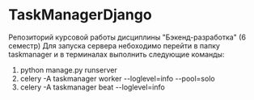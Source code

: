 # TaskManagerDjango
Репозиторий курсовой работы дисциплины "Бэкенд-разработка" (6 семестр)
Для запуска сервера небоходимо перейти в папку taskmanager и в терминалах выполнить следующие команды:
1. python manage.py runserver
2. celery -A taskmanager worker --loglevel=info --pool=solo
3. celery -A taskmanager beat --loglevel=info  
